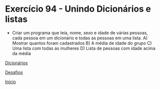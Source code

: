 # Exercício 94 - Unindo Dicionários e listas

- Criar um programa que leia, nome, sexo e idade de várias pessoas, cada pessoa em um dicionário e todas as pessoas em uma lista.
A) Mostrar quantos foram cadastrados
B) A média de idade do grupo
C) Uma lista com todas as mulheres
D) Lista de pessoas com idade acima da média

[Dicionários](https://github.com/NandesLima/python-codigos/tree/master/desafios/09.%20Dicion%C3%A1rios)

[Desafios](https://github.com/NandesLima/python-codigos/tree/master/desafios)

[Início](https://github.com/NandesLima/python-codigos)